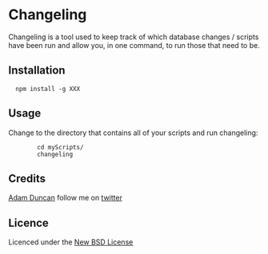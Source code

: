 # Changeling

Changeling is a tool used to keep track of which database changes / scripts have been run and allow you, in one command, to run those that need to be.

## Installation

      npm install -g XXX

## Usage

Change to the directory that contains all of your scripts and run changeling:

			cd myScripts/
			changeling

## Credits
[Adam Duncan](https://github.com/aduncan88/) follow me on [twitter](http://twitter.com/ajduncan88)

## Licence
Licenced under the [New BSD License](http://opensource.org/licenses/bsd-license.php)
